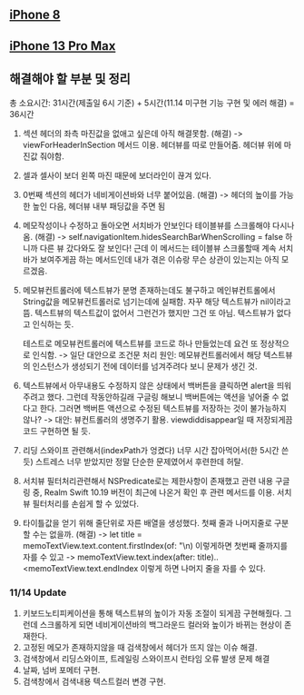 ## [iPhone 8](https://youtu.be/m6JXry6VGYE)

## [iPhone 13 Pro Max](https://youtu.be/x4tJZCTSey4)

## 해결해야 할 부분 및 정리
총 소요시간: 31시간(제출일 6시 기준) + 5시간(11.14 미구현 기능 구현 및 에러 해결) = 36시간
1. 섹션 헤더의 좌측 마진값을 없애고 싶은데 아직 해결못함. (해결) -> viewForHeaderInSection 메서드 이용. 헤더뷰를 따로 만들어줌.
    헤더뷰 위에 마진값 줘야함.
2. 셀과 셀사이 보더 왼쪽 마진 때문에 보더라인이 끊겨 있다.
3. 0번째 섹션의 헤더가 네비게이션바와 너무 붙어있음. (해결) -> 헤더의 높이를 가능한 높인 다음, 헤더뷰 내부 패딩값을 주면 됨
4. 메모작성이나 수정하고 돌아오면 서치바가 안보인다 테이블뷰를 스크롤해야 다시나옴. (해결)
    -> self.navigationItem.hidesSearchBarWhenScrolling = false 하니까 다른 뷰 갔다와도 잘 보인다! 근데 이 메서드는 테이블뷰 스크롤할때 계속 서치바가 보여주게끔 하는 메서드인데 내가 겪은 이슈랑 무슨 상관이 있는지는 아직 모르겠음.
5. 메모뷰컨트롤러에 텍스트뷰가 분명 존재하는데도 불구하고 메인뷰컨트롤에서 String값을 메모뷰컨트롤러로 넘기는데에 실패함. 자꾸 해당 텍스트뷰가 nil이라고 뜸. 텍스트뷰의 텍스트값이 없어서 그런건가 했지만 그건 또 아님. 텍스트뷰가 없다고 인식하는 듯.
    
    테스트로 메모뷰컨트롤러에 텍스트뷰를 코드로 하나 만들었는데 요건 또 정상적으로 인식함.
    -> 일단 대안으로 조건문 처리
    원인: 메모뷰컨트롤러에서 해당 텍스트뷰의 인스턴스가 생성되기 전에 데이터를 넘겨주려다 보니 문제가 생긴 것.
  
 6. 텍스트뷰에서 아무내용도 수정하지 않은 상태에서 백버튼을 클릭하면 alert을 띄워주려고 했다. 그런데 작동안하길래 구글링 해보니 백버튼에는 액션을 넣어줄 수 없다고 한다. 그러면 백버튼 액션으로 수정된 텍스트뷰를 저장하는 것이 불가능하지 않나?
 -> 대안: 뷰컨트롤러의 생명주기 활용. viewdiddisappear일 때 저장되게끔 코드 구현하면 될 듯.
 7. 리딩 스와이프 관련해서(indexPath가 엉켰다) 너무 시간 잡아먹어서(한 5시간 쓴듯) 스트레스 너무 받았지만 정말 단순한 문제였어서 후련한데 허탈.
 8. 서치뷰 필터처리관련해서 NSPredicate로는 제한사항이 존재했고 관련 내용 구글링 중, Realm Swift 10.19 버전이 최근에 나온거 확인 후 관련 메서드를 이용. 서치뷰 필터처리를 손쉽게 할 수 있었다.
 9. 타이틀값을 얻기 위해 줄단위로 자른 배열을 생성했다. 첫째 줄과 나머지줄로 구분 할 수는 없을까. (해결)
    -> let title = memoTextView.text.content.firstIndex(of: "\n) 이렇게하면 첫번째 줄까지를 자를 수 있고 -> memoTextView.text.index(after: title)..<memoTextView.text.endIndex 이렇게 하면 나머지 줄을 자를 수 있다.
 
 ### 11/14 Update
 
 1. 키보드노티피케이션을 통해 텍스트뷰의 높이가 자동 조절이 되게끔 구현해줬다. 그런데 스크롤하게 되면 네비게이션바의 백그라운드 컬러와 높이가 바뀌는 현상이 존재한다.
 2. 고정된 메모가 존재하지않을 때 검색창에서 헤더가 뜨지 않는 이슈 해결.
 3. 검색창에서 리딩스와이프, 트레일링 스와이프시 런타임 오류 발생 문제 해결
 4. 날짜, 넘버 포메터 구현.
 5. 검색창에서 검색내용 텍스트컬러 변경 구현.

